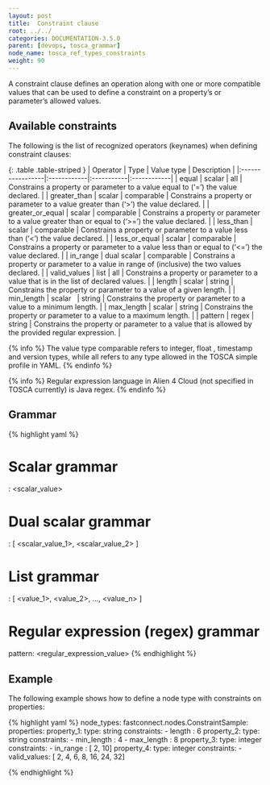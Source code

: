 ```yaml
---
layout: post
title:  Constraint clause
root: ../../
categories: DOCUMENTATION-3.5.0
parent: [devops, tosca_grammar]
node_name: tosca_ref_types_constraints
weight: 90
---
```


A constraint clause defines an operation along with one or more compatible values that can be used to define a constraint on a property’s or parameter’s allowed values.

## Available constraints

The following is the list of recognized operators (keynames) when defining constraint clauses:

{: .table .table-striped }
| Operator         | Type        | Value type | Description |
|:-----------------|:------------|:-----------|:------------|
| equal            | scalar      | all        | Constrains a property or parameter to a value equal to (‘=’) the value declared. |
| greater_than     | scalar      | comparable | Constrains a property or parameter to a value greater than (‘>’) the value declared. |
| greater_or_equal | scalar      | comparable | Constrains a property or parameter to a value greater than or equal to (‘>=’) the value declared. |
| less_than        | scalar      | comparable | Constrains a property or parameter to a value less than (‘<’) the value declared. |
| less_or_equal    | scalar      | comparable | Constrains a property or parameter to a value less than or equal to (‘<=’) the value declared. |
| in_range         | dual scalar | comparable | Constrains a property or parameter to a value in range of (inclusive) the two values declared. |
| valid_values     | list        | all        | Constrains a property or parameter to a value that is in the list of declared values. |
| length           | scalar      | string     | Constrains the property or parameter to a value of a given length. |
| min_length       | scalar      | string     | Constrains the property or parameter to a value to a minimum length. |
| max_length       | scalar      | string     | Constrains the property or parameter to a value to a maximum length. |
| pattern          | regex       | string     | Constrains the property or parameter to a value that is allowed by the provided regular expression. |

{% info %}
The value type comparable refers to integer, float , timestamp and version types, while all refers to any type allowed in the TOSCA simple profile in YAML.
{% endinfo %}

{% info %}
Regular expression language in Alien 4 Cloud (not specified in TOSCA currently) is Java regex.
{% endinfo %}

## Grammar

{% highlight yaml %}
# Scalar grammar
<operator>: <scalar_value>

# Dual scalar grammar
<operator>: [ <scalar_value_1>, <scalar_value_2> ]

# List grammar
<operator>: [ <value_1>, <value_2>, ..., <value_n> ]

# Regular expression (regex) grammar
pattern: <regular_expression_value>
{% endhighlight %}

## Example

The following example shows how to define a node type with constraints on properties:

{% highlight yaml %}
node_types:
  fastconnect.nodes.ConstraintSample:
    properties:
      property_1:
        type: string
        constraints:
          - length : 6
      property_2:
        type: string
        constraints:
          - min_length : 4
          - max_length : 8
      property_3:
        type: integer
        constraints:
          - in_range : [ 2, 10]
      property_4:
        type: integer
        constraints:
          - valid_values: [ 2, 4, 6, 8, 16, 24, 32]

{% endhighlight %}
